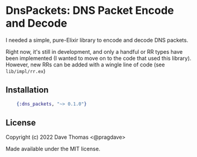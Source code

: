 # DnsPackets: DNS Packet Encode and Decode

I needed a simple, pure-Elixir library to encode and decode
DNS packets.

Right now, it's still in development, and only a handful or RR types
have been implemented (I wanted to move on to the code that used this
library). However, new RRs can be added with a wingle line of code (see
`lib/impl/rr.ex`)

## Installation

```elixir
    {:dns_packets, "~> 0.1.0"}
```

## License

Copyright (c) 2022 Dave Thomas <@pragdave>

Made available under the MIT license.
